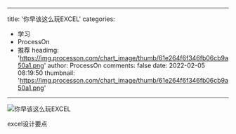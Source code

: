 
---
title: '你早该这么玩EXCEL'
categories: 
 - 学习
 - ProcessOn
 - 推荐
headimg: 'https://img.processon.com/chart_image/thumb/61e264f6f346fb06cb9a50a1.png'
author: ProcessOn
comments: false
date: 2022-02-05 08:19:50
thumbnail: 'https://img.processon.com/chart_image/thumb/61e264f6f346fb06cb9a50a1.png'
---

<div>   
<img class="thumb" alt="你早该这么玩EXCEL" src="https://img.processon.com/chart_image/thumb/61e264f6f346fb06cb9a50a1.png" referrerpolicy="no-referrer">
<p>excel设计要点</p>  
</div>
            